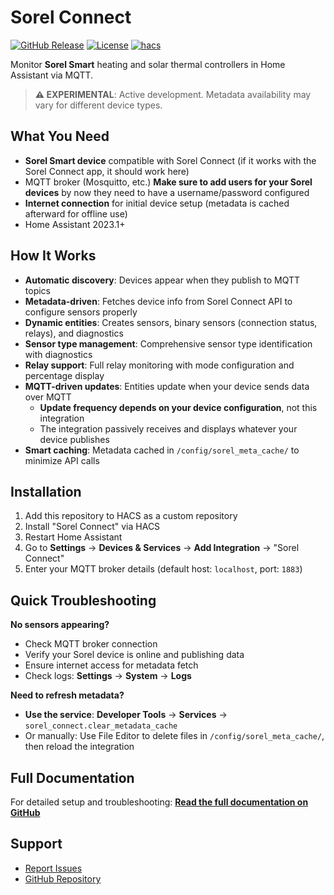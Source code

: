 # Sorel Connect

[![GitHub Release](https://img.shields.io/github/release/SOREL-GmbH/sorel_connect_ha.svg?style=flat-square)](https://github.com/SOREL-GmbH/sorel_connect_ha/releases)
[![License](https://img.shields.io/github/license/SOREL-GmbH/sorel_connect_ha.svg?style=flat-square)](LICENSE)
[![hacs](https://img.shields.io/badge/HACS-Custom-orange.svg?style=flat-square)](https://github.com/hacs/integration)

Monitor **Sorel Smart** heating and solar thermal controllers in Home Assistant via MQTT.

> **⚠️ EXPERIMENTAL**: Active development. Metadata availability may vary for different device types.

## What You Need

- **Sorel Smart device** compatible with Sorel Connect (if it works with the Sorel Connect app, it should work here)
- MQTT broker (Mosquitto, etc.) **Make sure to add users for your Sorel devices** by now they need to have a username/password configured
- **Internet connection** for initial device setup (metadata is cached afterward for offline use)
- Home Assistant 2023.1+

## How It Works

- **Automatic discovery**: Devices appear when they publish to MQTT topics
- **Metadata-driven**: Fetches device info from Sorel Connect API to configure sensors properly
- **Dynamic entities**: Creates sensors, binary sensors (connection status, relays), and diagnostics
- **Sensor type management**: Comprehensive sensor type identification with diagnostics
- **Relay support**: Full relay monitoring with mode configuration and percentage display
- **MQTT-driven updates**: Entities update when your device sends data over MQTT
  - **Update frequency depends on your device configuration**, not this integration
  - The integration passively receives and displays whatever your device publishes
- **Smart caching**: Metadata cached in `/config/sorel_meta_cache/` to minimize API calls

## Installation

1. Add this repository to HACS as a custom repository
2. Install "Sorel Connect" via HACS
3. Restart Home Assistant
4. Go to **Settings** → **Devices & Services** → **Add Integration** → "Sorel Connect"
5. Enter your MQTT broker details (default host: `localhost`, port: `1883`)


## Quick Troubleshooting

**No sensors appearing?**

- Check MQTT broker connection
- Verify your Sorel device is online and publishing data
- Ensure internet access for metadata fetch
- Check logs: **Settings** → **System** → **Logs**

**Need to refresh metadata?**

- **Use the service**: **Developer Tools** → **Services** → `sorel_connect.clear_metadata_cache`
- Or manually: Use File Editor to delete files in `/config/sorel_meta_cache/`, then reload the integration

## Full Documentation

For detailed setup and troubleshooting:
**[Read the full documentation on GitHub](https://github.com/SOREL-GmbH/sorel_connect_ha/blob/main/README.md)**

## Support

- [Report Issues](https://github.com/SOREL-GmbH/sorel_connect_ha/issues)
- [GitHub Repository](https://github.com/SOREL-GmbH/sorel_connect_ha)
